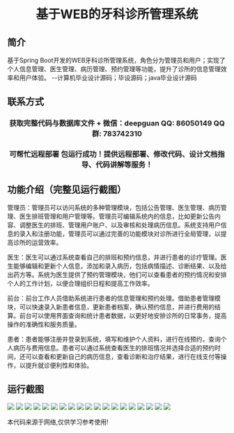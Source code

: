 <p><h1 align="center">基于WEB的牙科诊所管理系统</h1></p>

## 简介
基于Spring Boot开发的WEB牙科诊所管理系统，角色分为管理员和用户；实现了个人信息管理、医生管理、病历管理、预约管理等功能，提升了诊所的信息管理效率和用户体验。    --计算机毕业设计源码；毕设源码；java毕业设计源码


## 联系方式
<p><h3 align="center">获取完整代码与数据库文件 + 微信：deepguan QQ: 86050149 QQ群: 783742310</h3></p>
<p><h3 align="center">可帮忙远程部署 包运行成功！提供远程部署、修改代码、设计文档指导、代码讲解等服务！</h3></p>

## 功能介绍（完整见运行截图）
管理员：管理员可以访问系统的多种管理模块，包括公告管理、医生管理、病历管理、医生排班管理和用户管理等。管理员可编辑系统内的信息，比如更新公告内容、调整医生的排班、管理用户账户、以及审核和处理病历信息。系统支持用户信息的录入和注册功能，管理员可以通过完善的功能模块对诊所进行全局管理，以提高诊所的运营效率。

医生：医生可以通过系统查看自己的排班和预约信息，并进行患者的诊疗管理。医生能够编辑和更新个人信息，添加和录入病历，包括病情描述、诊断结果、以及给出药方等。系统为医生提供了预约管理模块，他们可以查看患者的预约情况和安排个人的工作计划，以便合理组织日程和提高工作效率。

前台：前台工作人员借助系统进行患者的信息管理和预约处理。借助患者管理模块，可以快速录入新患者信息，更新患者档案，确认预约信息，并进行费用的结算。前台可以使用界面查询和统计患者数据，以更好地安排诊所的日常事务，提高操作的准确性和服务质量。

患者：患者能够注册并登录到系统，填写和维护个人资料，进行在线预约，查询个人病历与费用信息。患者可以通过系统查看医生的排班情况并选择合适的预约时间，还可以查看和更新自己的病历信息，查看诊断和治疗结果，进行在线支付等操作，以提升就诊便利性和体验。


## 运行截图
![](https://bs-1329754181.cos.ap-shanghai.myqcloud.com/spring/WebDentalClinicManagementSystem/img/001.jpg)
![](https://bs-1329754181.cos.ap-shanghai.myqcloud.com/spring/WebDentalClinicManagementSystem/img/002.jpg)
![](https://bs-1329754181.cos.ap-shanghai.myqcloud.com/spring/WebDentalClinicManagementSystem/img/003.jpg)
![](https://bs-1329754181.cos.ap-shanghai.myqcloud.com/spring/WebDentalClinicManagementSystem/img/004.jpg)
![](https://bs-1329754181.cos.ap-shanghai.myqcloud.com/spring/WebDentalClinicManagementSystem/img/005.jpg)
![](https://bs-1329754181.cos.ap-shanghai.myqcloud.com/spring/WebDentalClinicManagementSystem/img/006.jpg)
![](https://bs-1329754181.cos.ap-shanghai.myqcloud.com/spring/WebDentalClinicManagementSystem/img/007.jpg)
![](https://bs-1329754181.cos.ap-shanghai.myqcloud.com/spring/WebDentalClinicManagementSystem/img/008.jpg)
![](https://bs-1329754181.cos.ap-shanghai.myqcloud.com/spring/WebDentalClinicManagementSystem/img/009.jpg)
![](https://bs-1329754181.cos.ap-shanghai.myqcloud.com/spring/WebDentalClinicManagementSystem/img/010.jpg)
![](https://bs-1329754181.cos.ap-shanghai.myqcloud.com/spring/WebDentalClinicManagementSystem/img/011.jpg)
![](https://bs-1329754181.cos.ap-shanghai.myqcloud.com/spring/WebDentalClinicManagementSystem/img/012.jpg)
![](https://bs-1329754181.cos.ap-shanghai.myqcloud.com/spring/WebDentalClinicManagementSystem/img/013.jpg)
![](https://bs-1329754181.cos.ap-shanghai.myqcloud.com/spring/WebDentalClinicManagementSystem/img/014.jpg)
![](https://bs-1329754181.cos.ap-shanghai.myqcloud.com/spring/WebDentalClinicManagementSystem/img/015.jpg)
![](https://bs-1329754181.cos.ap-shanghai.myqcloud.com/spring/WebDentalClinicManagementSystem/img/016.jpg)
![](https://bs-1329754181.cos.ap-shanghai.myqcloud.com/spring/WebDentalClinicManagementSystem/img/017.jpg)
![](https://bs-1329754181.cos.ap-shanghai.myqcloud.com/spring/WebDentalClinicManagementSystem/img/018.jpg)
![](https://bs-1329754181.cos.ap-shanghai.myqcloud.com/spring/WebDentalClinicManagementSystem/img/019.jpg)

<p>本代码来源于网络,仅供学习参考使用!</p>
